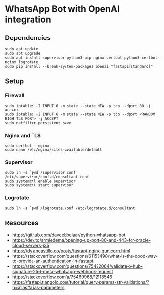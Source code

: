 # WhatsApp Bot with OpenAI integration

## Dependencies

```
sudo apt update
sudo apt upgrade
sudo apt install supervisor python3-pip nginx certbot python3-certbot-nginx logrotate
sudo pip install --break-system-packages openai "fastapi[standard]"
```

## Setup

### Firewall

```
sudo iptables -I INPUT 6 -m state --state NEW -p tcp --dport 80 -j ACCEPT
sudo iptables -I INPUT 6 -m state --state NEW -p tcp --dport <RANDOM HIGH TLS PORT> -j ACCEPT
sudo netfilter-persistent save
```

### Nginx and TLS

```
sudo certbot --nginx
sudo nano /etc/nginx/sites-available/default
```

### Supervisor

```
sudo ln -s `pwd`/supervisor.conf /etc/supervisor/conf.d/consultant.conf
sudo systemctl enable supervisor
sudo systemctl start supervisor
```

### Logrotate

```
sudo ln -s `pwd`/logrotate.conf /etc/logrotate.d/consultant
```

## Resources

* https://github.com/daveebbelaar/python-whatsapp-bot
* https://dev.to/armiedema/opening-up-port-80-and-443-for-oracle-cloud-servers-j35
* https://dylancastillo.co/posts/fastapi-nginx-gunicorn.html
* https://stackoverflow.com/questions/61153498/what-is-the-good-way-to-provide-an-authentication-in-fastapi
* https://stackoverflow.com/questions/75422064/validate-x-hub-signature-256-meta-whatsapp-webhook-request
* https://stackoverflow.com/a/75469968/12118546
* https://fastapi.tiangolo.com/tutorial/query-params-str-validations/?h=alias#alias-parameters
